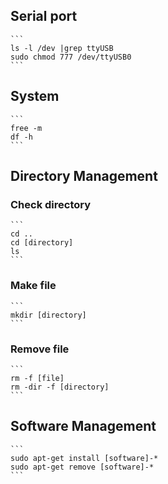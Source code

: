## Serial port

	```
	ls -l /dev |grep ttyUSB
	sudo chmod 777 /dev/ttyUSB0
	```

## System

	```
	free -m
	df -h
	```

## Directory Management

### Check directory

	```
	cd ..
	cd [directory]
	ls
	```

### Make file

	```
	mkdir [directory]
	```

### Remove file

	```
	rm -f [file]
	rm -dir -f [directory]
	```

## Software Management

	```
	sudo apt-get install [software]-*
	sudo apt-get remove [software]-*
	```
